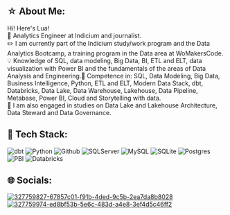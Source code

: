 ## ☆ About Me:
Hi! Here's Lua!<br>🎲 Analytics Engineer at Indicium and journalist.<br>✏️ I am currently part of the Indicium <Lighthouse> study/work program and the Data Analytics Bootcamp, a training program in the Data area at WoMakersCode.<br>💡 Knowledge of SQL, data modeling, Big Data, BI, ETL and ELT, data visualization with Power BI and the fundamentals of the areas of Data Analysis and Engineering.📔 Competence in: SQL, Data Modeling, Big Data, Business Intelligence, Python, ETL and ELT, Modern Data Stack, dbt, Databricks, Data Lake, Data Warehouse, Lakehouse, Data Pipeline, Metabase, Power BI, Cloud and Storytelling with data.<br>🔎 I am also engaged in studies on Data Lake and Lakehouse Architecture, Data Steward and Data Governance.


## 👾 Tech Stack:
![dbt](https://github.com/luavsa/luavsa/assets/166923047/e1d4cb12-835b-41ed-a982-9b4236e96fe6) ![Python](https://github.com/luavsa/luavsa/assets/166923047/956c19aa-6442-47cb-a596-bb5095cead4c) ![Github](https://github.com/luavsa/luavsa/assets/166923047/a79f9318-ffc3-4d49-9cd9-69854e0956f7) ![SQLServer](https://github.com/luavsa/luavsa/assets/166923047/6e0cc869-3455-4bcb-9fed-534e3bd9f030) ![MySQL](https://github.com/luavsa/luavsa/assets/166923047/d7a942dd-f77d-4ee2-8521-4e40c21e14f3) ![SQLite](https://github.com/luavsa/luavsa/assets/166923047/beb5dba5-96f5-445e-9da7-01ea4278b149) ![Postgres](https://github.com/luavsa/luavsa/assets/166923047/b78025e2-550a-403c-a7ca-2de4e24cb8db) ![PBI](https://github.com/luavsa/luavsa/assets/166923047/c18849ac-d62b-4215-a5aa-7c2c7199e270) ![Databricks](https://github.com/luavsa/luavsa/assets/166923047/644368dc-15b0-4a5f-a754-e5187a5b6773)  


## 🌐 Socials:
[![327759827-67857c01-f91b-4ded-9c5b-2ea7da8b8028](https://github.com/luavsa/luavsa/assets/166923047/c131fb84-bd1a-4594-aafb-a9347201b9f0)](https://www.linkedin.com/in/luana-vercosa/)  [![327759974-ed8bf53b-5e6c-483d-a4e8-3ef4d5c46ff2](https://github.com/luavsa/luavsa/assets/166923047/9c63852d-1018-499b-8362-0fc28abf8976)](https://www.instagram.com/lua.verszosa/)  
